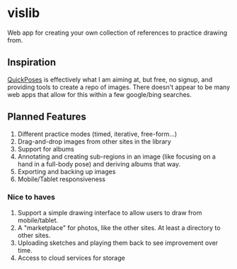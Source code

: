 # vislib
Web app for creating your own collection of references to practice drawing from.

## Inspiration

[QuickPoses](https://quickposes.com/) is effectively what I am aiming at, but free, no signup, and providing tools to create a repo of images. There doesn't appear to be many web apps that allow for this within a few google/bing searches.

## Planned Features

1. Different practice modes (timed, iterative, free-form...)
3. Drag-and-drop images from other sites in the library
4. Support for albums
5. Annotating and creating sub-regions in an image (like focusing on a hand in a full-body pose) and deriving albums that way.
6. Exporting and backing up images
7. Mobile/Tablet responsiveness

### Nice to haves
1. Support a simple drawing interface to allow users to draw from mobile/tablet.
2. A "marketplace" for photos, like the other sites. At least a directory to other sites.
3. Uploading sketches and playing them back to see improvement over time.
4. Access to cloud services for storage
